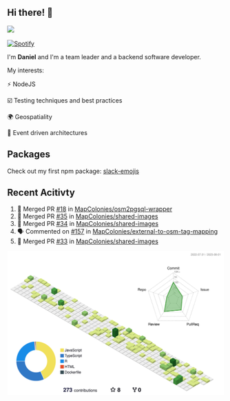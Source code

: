 ## Hi there! 👋

<p>
  <img src="https://github-readme-stats.vercel.app/api?username=syncush&theme=tokyonight">
</p>

[![Spotify](https://novatorem-rust.vercel.app/api/spotify)](https://open.spotify.com/user/syncush)

I'm **Daniel** and I'm a team leader and a backend software developer.

My interests:

⚡ NodeJS

☑️ Testing techniques and best practices

🌍 Geospatiality

🧠 Event driven architectures

## Packages
Check out my first npm package: [slack-emojis](https://www.npmjs.com/package/slack-emojis)

## Recent Acitivty
<!--START_SECTION:activity-->
1. 🎉 Merged PR [#18](https://github.com/MapColonies/osm2pgsql-wrapper/pull/18) in [MapColonies/osm2pgsql-wrapper](https://github.com/MapColonies/osm2pgsql-wrapper)
2. 🎉 Merged PR [#35](https://github.com/MapColonies/shared-images/pull/35) in [MapColonies/shared-images](https://github.com/MapColonies/shared-images)
3. 🎉 Merged PR [#34](https://github.com/MapColonies/shared-images/pull/34) in [MapColonies/shared-images](https://github.com/MapColonies/shared-images)
4. 🗣 Commented on [#157](https://github.com/MapColonies/external-to-osm-tag-mapping/pull/157#issuecomment-1647962964) in [MapColonies/external-to-osm-tag-mapping](https://github.com/MapColonies/external-to-osm-tag-mapping)
5. 🎉 Merged PR [#33](https://github.com/MapColonies/shared-images/pull/33) in [MapColonies/shared-images](https://github.com/MapColonies/shared-images)
<!--END_SECTION:activity-->

![contrib](./profile-3d-contrib/profile-green-animate.svg)
